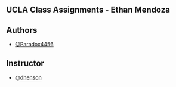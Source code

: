 UCLA Class Assignments - Ethan Mendoza 
-


## Authors

- [@Paradox4456](https://github.com/Paradox4456)

## Instructor
- [@dhenson](https://github.com/dhenson) 
